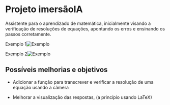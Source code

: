 # Projeto imersãoIA
Assistente para o aprendizado de matemática, inicialmente visando a verificação de resoluções de equações, apontando os erros e ensinando os passos corretamente.

Exemplo 1![Exemplo](https://i.imgur.com/5QO8gx5.png)

Exemplo 2![Exemplo](https://i.imgur.com/DhRuIQN.png)

## Possíveis melhorias e objetivos

 - Adicionar a função para transcrever e verificar a resolução de uma
   equação usando a câmera
   
 - Melhorar a visualização das respostas, (a princípio usando LaTeX)
